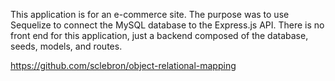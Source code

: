 This application is for an e-commerce site. The purpose was to use Sequelize to connect the MySQL database to the Express.js API. There is no front end for this application, just a backend composed of the database, seeds, models, and routes. 

https://github.com/sclebron/object-relational-mapping
